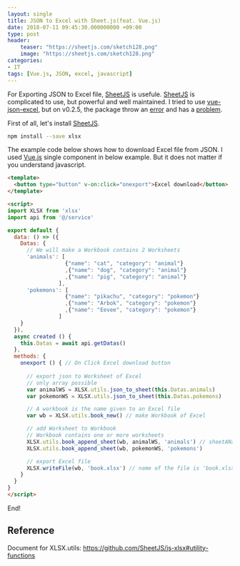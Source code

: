 ```yaml
---
layout: single
title: JSON to Excel with Sheet.js(feat. Vue.js)
date: 2018-07-11 09:45:30.000000000 +09:00
type: post
header:
    teaser: "https://sheetjs.com/sketch128.png"
    image: "https://sheetjs.com/sketch128.png"
categories:
- IT
tags: [Vue.js, JSON, excel, javascript]
---
```


For Exporting JSON to Excel file, [SheetJS] is usefule. [SheetJS] is complicated to use, but powerful and well maintained. I tried to use [vue-json-excel](https://github.com/jecovier/vue-json-excel), but on v0.2.5, the package throw an [error](https://github.com/jecovier/vue-json-excel/issues/48) and has a [problem](https://github.com/jecovier/vue-json-excel/issues/2).

First of all, let's install [SheetJS].

```bash
npm install --save xlsx
```

The example code below shows how to download Excel file from JSON. I used [Vue.js] single component in below example. But it does not matter if you understand javascript.

```html
<template>
  <button type="button" v-on:click="onexport">Excel download</button>
</template>

<script>
import XLSX from 'xlsx'
import api from '@/service'

export default {
  data: () => ({
    Datas: {
      // We will make a Workbook contains 2 Worksheets
      'animals': [
                  {"name": "cat", "category": "animal"}
                  ,{"name": "dog", "category": "animal"}
                  ,{"name": "pig", "category": "animal"}
                ],
      'pokemons': [
                  {"name": "pikachu", "category": "pokemon"}
                  ,{"name": "Arbok", "category": "pokemon"}
                  ,{"name": "Eevee", "category": "pokemon"}
                ]
    }
  }),
  async created () {
    this.Datas = await api.getDatas()
  },
  methods: {
    onexport () { // On Click Excel download button
    
      // export json to Worksheet of Excel
      // only array possible
      var animalWS = XLSX.utils.json_to_sheet(this.Datas.animals) 
      var pokemonWS = XLSX.utils.json_to_sheet(this.Datas.pokemons) 

      // A workbook is the name given to an Excel file
      var wb = XLSX.utils.book_new() // make Workbook of Excel

      // add Worksheet to Workbook
      // Workbook contains one or more worksheets
      XLSX.utils.book_append_sheet(wb, animalWS, 'animals') // sheetAName is name of Worksheet
      XLSX.utils.book_append_sheet(wb, pokemonWS, 'pokemons')   

      // export Excel file
      XLSX.writeFile(wb, 'book.xlsx') // name of the file is 'book.xlsx'
    }
  }
}
</script>
```

End!

## Reference

Document for XLSX.utils: https://github.com/SheetJS/js-xlsx#utility-functions

[SheetJS]: https://sheetjs.com/
[Vue.js]: https://vuejs.org/